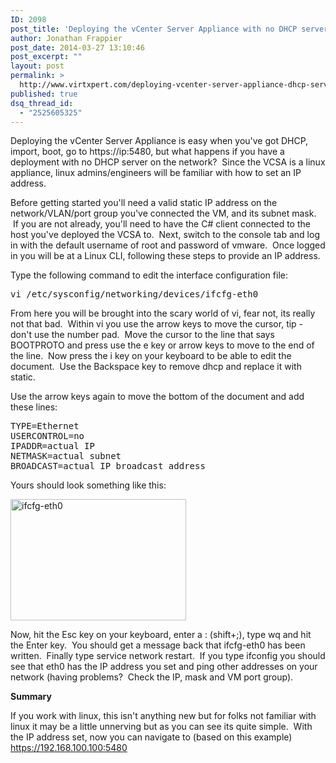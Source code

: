 ```yaml
---
ID: 2098
post_title: 'Deploying the vCenter Server Appliance with no DHCP server #VCSA'
author: Jonathan Frappier
post_date: 2014-03-27 13:10:46
post_excerpt: ""
layout: post
permalink: >
  http://www.virtxpert.com/deploying-vcenter-server-appliance-dhcp-server-vcsa/
published: true
dsq_thread_id:
  - "2525605325"
---
```

Deploying the vCenter Server Appliance is easy when you've got DHCP, import, boot, go to https://ip:5480, but what happens if you have a deployment with no DHCP server on the network?  Since the VCSA is a linux appliance, linux admins/engineers will be familiar with how to set an IP address.

Before getting started you'll need a valid static IP address on the network/VLAN/port group you've connected the VM, and its subnet mask.  If you are not already, you'll need to have the C# client connected to the host you've deployed the VCSA to.  Next, switch to the console tab and log in with the default username of root and password of vmware.  Once logged in you will be at a Linux CLI, following these steps to provide an IP address.

Type the following command to edit the interface configuration file:
<pre>vi /etc/sysconfig/networking/devices/ifcfg-eth0</pre>
From here you will be brought into the scary world of vi, fear not, its really not that bad.  Within vi you use the arrow keys to move the cursor, tip - don't use the number pad.  Move the cursor to the line that says BOOTPROTO and press use the e key or arrow keys to move to the end of the line.  Now press the i key on your keyboard to be able to edit the document.  Use the Backspace key to remove dhcp and replace it with static.

Use the arrow keys again to move the bottom of the document and add these lines:
<pre>TYPE=Ethernet
USERCONTROL=no
IPADDR=actual IP
NETMASK=actual subnet
BROADCAST=actual IP broadcast address</pre>
Yours should look something like this:

<a href="http://www.virtxpert.com/wp-content/uploads/2014/03/ifcfg-eth0.jpg"><img class="aligncenter size-full wp-image-2099" src="http://www.virtxpert.com/wp-content/uploads/2014/03/ifcfg-eth0.jpg" alt="ifcfg-eth0" width="281" height="194" /></a>

Now, hit the Esc key on your keyboard, enter a : (shift+;), type wq and hit the Enter key.  You should get a message back that ifcfg-eth0 has been written.  Finally type service network restart.  If you type ifconfig you should see that eth0 has the IP address you set and ping other addresses on your network (having problems?  Check the IP, mask and VM port group).

<strong>Summary</strong>

If you work with linux, this isn't anything new but for folks not familiar with linux it may be a little unnerving but as you can see its quite simple.  With the IP address set, now you can navigate to (based on this example) https://192.168.100.100:5480